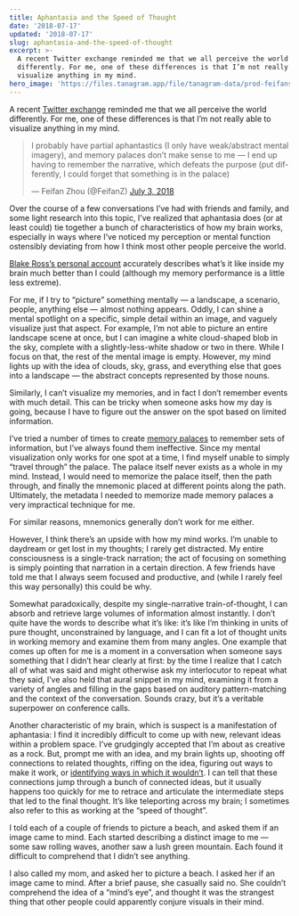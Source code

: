 ```yaml
---
title: Aphantasia and the Speed of Thought
date: '2018-07-17'
updated: '2018-07-17'
slug: aphantasia-and-the-speed-of-thought
excerpt: >-
  A recent Twitter exchange reminded me that we all perceive the world
  differently. For me, one of these differences is that I’m not really able to
  visualize anything in my mind.
hero_image: 'https://files.tanagram.app/file/tanagram-data/prod-feifans-blog/aphantasia.jpg'
---
```



A recent [Twitter exchange](https://twitter.com/FeifanZ/status/1014227092882374656) reminded me that we all perceive the world differently. For me, one of these differences is that I’m not really able to visualize anything in my mind.

<blockquote class="twitter-tweet"><p lang="en" dir="ltr">I probably have partial aphantastics (I only have weak/abstract mental imagery), and memory palaces don’t make sense to me — I end up having to remember the narrative, which defeats the purpose (put differently, I could forget that something is in the palace)</p>&mdash; Feifan Zhou (@FeifanZ) <a href="https://twitter.com/FeifanZ/status/1014227092882374656?ref_src=twsrc%5Etfw">July 3, 2018</a></blockquote> <script async src="https://platform.twitter.com/widgets.js" charset="utf-8"></script>

Over the course of a few conversations I’ve had with friends and family, and some light research into this topic, I’ve realized that aphantasia does (or at least could) tie together a bunch of characteristics of how my brain works, especially in ways where I’ve noticed my perception or mental function ostensibly deviating from how I think most other people perceive the world.

[Blake Ross’s personal account](https://www.facebook.com/notes/blake-ross/aphantasia-how-it-feels-to-be-blind-in-your-mind/10156834777480504/) accurately describes what’s it like inside my brain much better than I could (although my memory performance is a little less extreme).

For me, if I try to “picture” something mentally — a landscape, a scenario, people, anything else — almost nothing appears. Oddly, I can shine a mental spotlight on a specific, simple detail within an image, and vaguely visualize just that aspect. For example, I’m not able to picture an entire landscape scene at once, but I can imagine a white cloud-shaped blob in the sky, complete with a slightly-less-white shadow or two in there. While I focus on that, the rest of the mental image is empty. However, my mind lights up with the idea of clouds, sky, grass, and everything else that goes into a landscape — the abstract concepts represented by those nouns.

Similarly, I can’t visualize my memories, and in fact I don’t remember events with much detail. This can be tricky when someone asks how my day is going, because I have to figure out the answer on the spot based on limited information.

I’ve tried a number of times to create [memory palaces](https://artofmemory.com/wiki/How_to_Build_a_Memory_Palace) to remember sets of information, but I’ve always found them ineffective. Since my mental visualization only works for one spot at a time, I find myself unable to simply “travel through” the palace. The palace itself never exists as a whole in my mind. Instead, I would need to memorize the palace itself, then the path through, and finally the mnemonic placed at different points along the path. Ultimately, the metadata I needed to memorize made memory palaces a very impractical technique for me.

For similar reasons, mnemonics generally don’t work for me either.

However, I think there’s an upside with how my mind works. I’m unable to daydream or get lost in my thoughts; I rarely get distracted. My entire consciousness is a single-track narration; the act of focusing on something is simply pointing that narration in a certain direction. A few friends have told me that I always seem focused and productive, and (while I rarely feel this way personally) this could be why.

Somewhat paradoxically, despite my single-narrative train-of-thought, I can absorb and retrieve large volumes of information almost instantly. I don’t quite have the words to describe what it’s like: it’s like I’m thinking in units of pure thought, unconstrained by language, and I can fit a lot of thought units in working memory and examine them from many angles. One example that comes up often for me is a moment in a conversation when someone says something that I didn’t hear clearly at first: by the time I realize that I catch all of what was said and might otherwise ask my interlocutor to repeat what they said, I’ve also held that aural snippet in my mind, examining it from a variety of angles and filling in the gaps based on auditory pattern-matching and the context of the conversation. Sounds crazy, but it’s a veritable superpower on conference calls.

Another characteristic of my brain, which is suspect is a manifestation of aphantasia: I find it incredibly difficult to come up with new, relevant ideas within a problem space. I’ve grudgingly accepted that I’m about as creative as a rock. But, prompt me with an idea, and my brain lights up, shooting off connections to related thoughts, riffing on the idea, figuring out ways to make it work, or [identifying ways in which it wouldn’t](http://feifan.blog/2018/06/25/so-what-ness/). I can tell that these connections jump through a bunch of connected ideas, but it usually happens too quickly for me to retrace and articulate the intermediate steps that led to the final thought. It’s like teleporting across my brain; I sometimes also refer to this as working at the “speed of thought”.

I told each of a couple of friends to picture a beach, and asked them if an image came to mind. Each started describing a distinct image to me — some saw rolling waves, another saw a lush green mountain. Each found it difficult to comprehend that I didn’t see anything.

I also called my mom, and asked her to picture a beach. I asked her if an image came to mind. After a brief pause, she casually said no. She couldn’t comprehend the idea of a “mind’s eye”, and thought it was the strangest thing that other people could apparently conjure visuals in their mind.